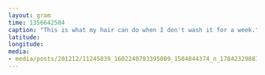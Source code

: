 ```yaml
---
layout: gram
time: 1356642584
caption: "This is what my hair can do when I don't wash it for a week."
latitude: 
longitude: 
media:
- media/posts/201212/11245839_1602240703395089_1584844374_n_17842329883000351.jpg
---
```


